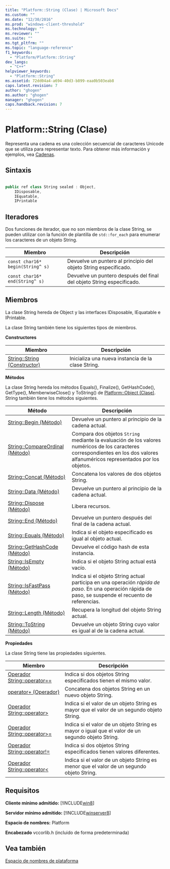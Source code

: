 ```yaml
---
title: "Platform::String (Clase) | Microsoft Docs"
ms.custom: ""
ms.date: "12/30/2016"
ms.prod: "windows-client-threshold"
ms.technology: ""
ms.reviewer: ""
ms.suite: ""
ms.tgt_pltfrm: ""
ms.topic: "language-reference"
f1_keywords: 
  - "Platform/Platform::String"
dev_langs: 
  - "C++"
helpviewer_keywords: 
  - "Platform::String"
ms.assetid: 72dd04a4-a694-40d3-b899-eaa0b503eab8
caps.latest.revision: 7
author: "ghogen"
ms.author: "ghogen"
manager: "ghogen"
caps.handback.revision: 7
---
```

# Platform::String (Clase)
Representa una cadena es una colección secuencial de caracteres Unicode que se utiliza para representar texto. Para obtener más información y ejemplos, vea [Cadenas](../cppcx/strings-c-cx.md).  
  
## Sintaxis  
  
```cpp  
  
public ref class String sealed : Object,  
    IDisposable,  
    IEquatable,  
    IPrintable  
```  
  
## Iteradores  
 Dos funciones de iterador, que no son miembros de la clase String, se pueden utilizar con la función de plantilla de `std::for_each` para enumerar los caracteres de un objeto String.  
  
|Miembro|Descripción|  
|-------------|-----------------|  
|`const char16* begin(String^ s)`|Devuelve un puntero al principio del objeto String especificado.|  
|`const char16* end(String^ s)`|Devuelve un puntero después del final del objeto String especificado.|  
  
## Miembros  
 La clase String hereda de Object y las interfaces IDisposable, IEquatable e IPrintable.  
  
 La clase String también tiene los siguientes tipos de miembros.  
  
 **Constructores**  
  
|Miembro|Descripción|  
|-------------|-----------------|  
|[String::String \(Constructor\)](../cppcx/string-string-constructor.md)|Inicializa una nueva instancia de la clase String.|  
  
 **Métodos**  
  
 La clase String hereda los métodos Equals\(\), Finalize\(\), GetHashCode\(\), GetType\(\), MemberwiseClose\(\) y ToString\(\) de [Platform::Object \(Clase\)](../cppcx/platform-object-class.md). String también tiene los métodos siguientes.  
  
|Método|Descripción|  
|------------|-----------------|  
|[String::Begin \(Método\)](../cppcx/string-begin-method.md)|Devuelve un puntero al principio de la cadena actual.|  
|[String::CompareOrdinal \(Método\)](../cppcx/string-compareordinal-method.md)|Compara dos objetos `String` mediante la evaluación de los valores numéricos de los caracteres correspondientes en los dos valores alfanuméricos representados por los objetos.|  
|[String::Concat \(Método\)](../cppcx/string-concat-method.md)|Concatena los valores de dos objetos String.|  
|[String::Data \(Método\)](../cppcx/string-data-method.md)|Devuelve un puntero al principio de la cadena actual.|  
|[String::Dispose \(Método\)](../cppcx/string-dispose-method.md)|Libera recursos.|  
|[String::End \(Método\)](../cppcx/string-end-method.md)|Devuelve un puntero después del final de la cadena actual.|  
|[String::Equals \(Método\)](../cppcx/string-equals-method.md)|Indica si el objeto especificado es igual al objeto actual.|  
|[String::GetHashCode \(Método\)](../cppcx/string-gethashcode-method.md)|Devuelve el código hash de esta instancia.|  
|[String::IsEmpty \(Método\)](../cppcx/string-isempty-method.md)|Indica si el objeto String actual está vacío.|  
|[String::IsFastPass \(Método\)](../cppcx/string-isfastpass-method.md)|Indica si el objeto String actual participa en una operación *rápida de paso*. En una operación rápida de paso, se suspende el recuento de referencias.|  
|[String::Length \(Método\)](../cppcx/string-length-method.md)|Recupera la longitud del objeto String actual.|  
|[String::ToString \(Método\)](../cppcx/string-tostring-method-c-cx.md)|Devuelve un objeto String cuyo valor es igual al de la cadena actual.|  
  
 **Propiedades**  
  
 La clase String tiene las propiedades siguientes.  
  
|Miembro|Descripción|  
|-------------|-----------------|  
|[Operador String::operator\=\=](../cppcx/string-operator-equality-operator-c-cx.md)|Indica si dos objetos String especificados tienen el mismo valor.|  
|[operator\+ \(Operador\)](../cppcx/string-operator-decrementoperator.md)|Concatena dos objetos String en un nuevo objeto String.|  
|[Operador String::operator\>](../cppcx/string-operator-greater-than-operator-c-cx.md)|Indica si el valor de un objeto String es mayor que el valor de un segundo objeto String.|  
|[Operador String::operator\>\=](../cppcx/string-operator-greater-than-or-equals-c-cx.md)|Indica si el valor de un objeto String es mayor o igual que el valor de un segundo objeto String.|  
|[Operador String::operator\!\=](../cppcx/string-operator-inequality-operator-c-cx.md)|Indica si dos objetos String especificados tienen valores diferentes.|  
|[Operador String::operator\<](../cppcx/string-operator-less-than-operator-c-cx.md)|Indica si el valor de un objeto String es menor que el valor de un segundo objeto String.|  
  
## Requisitos  
 **Cliente mínimo admitido:** [!INCLUDE[win8](../cppcx/includes/win8-md.md)]  
  
 **Servidor mínimo admitido:** [!INCLUDE[winserver8](../cppcx/includes/winserver8-md.md)]  
  
 **Espacio de nombres:** Platform  
  
 **Encabezado** vccorlib.h \(incluido de forma predeterminada\)  
  
## Vea también  
 [Espacio de nombres de plataforma](../cppcx/platform-namespace-c-cx.md)
